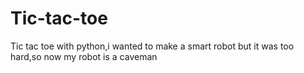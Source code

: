 # Tic-tac-toe
Tic tac toe with python,i wanted to make a smart robot but it was too hard,so now my robot is a caveman
